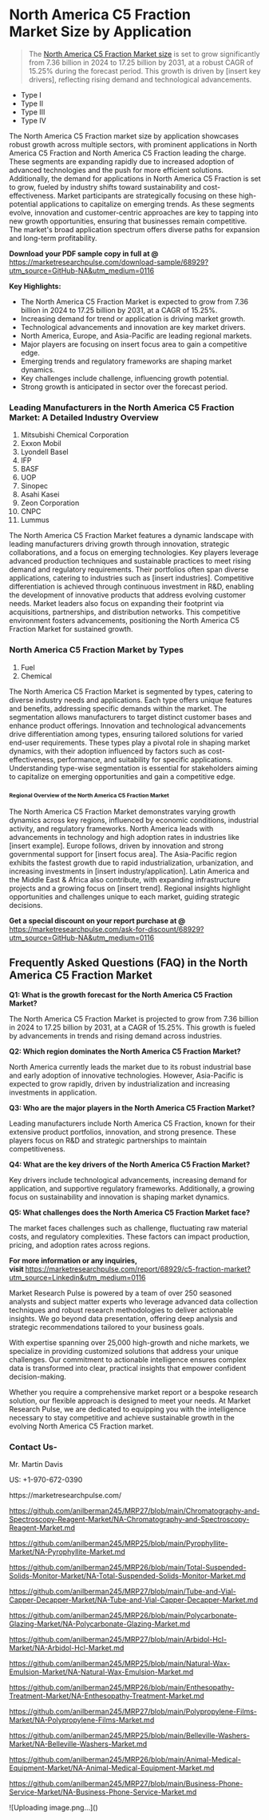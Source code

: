 <h1>North America C5 Fraction Market&nbsp;Size by Application</h1><blockquote><p>The <a href="https://marketresearchpulse.com/download-sample/68929?utm_source=GitHub-NA&amp;utm_medium=0116">North America C5 Fraction Market size</a> is set to grow significantly from 7.36 billion in 2024 to 17.25 billion by 2031, at a robust CAGR of 15.25% during the forecast period. This growth is driven by [insert key drivers], reflecting rising demand and technological advancements.</p></blockquote><ul><li>Type I<li> Type II<li> Type III<li> Type IV</li></ul><p>The North America C5 Fraction market size by application showcases robust growth across multiple sectors, with prominent applications in North America C5 Fraction and North America C5 Fraction leading the charge. These segments are expanding rapidly due to increased adoption of advanced technologies and the push for more efficient solutions. Additionally, the demand for applications in North America C5 Fraction is set to grow, fueled by industry shifts toward sustainability and cost-effectiveness. Market participants are strategically focusing on these high-potential applications to capitalize on emerging trends. As these segments evolve, innovation and customer-centric approaches are key to tapping into new growth opportunities, ensuring that businesses remain competitive. The market's broad application spectrum offers diverse paths for expansion and long-term profitability.</p><p><strong>Download your PDF sample copy in full at @ </strong><a href="https://marketresearchpulse.com/download-sample/68929?utm_source=GitHub-NA&amp;utm_medium=0116">https://marketresearchpulse.com/download-sample/68929?utm_source=GitHub-NA&amp;utm_medium=0116</a></p><p><strong>Key Highlights: </strong></p><ul><li>The North America C5 Fraction Market is expected to grow from 7.36 billion in 2024 to 17.25 billion by 2031, at a CAGR of 15.25%.</li><li>Increasing demand for trend or application is driving market growth.</li><li>Technological advancements and innovation are key market drivers.</li><li>North America, Europe, and Asia-Pacific are leading regional markets.</li><li>Major players are focusing on insert focus area to gain a competitive edge.</li><li>Emerging trends and regulatory frameworks are shaping market dynamics.</li><li>Key challenges include challenge, influencing growth potential.</li><li>Strong growth is anticipated in sector over the forecast period.</li></ul><h3>Leading Manufacturers in the North America C5 Fraction Market: A Detailed Industry Overview</h3><ol><li>Mitsubishi Chemical Corporation</li><li>Exxon Mobil</li><li>Lyondell Basel</li><li>IFP</li><li>BASF</li><li>UOP</li><li>Sinopec</li><li>Asahi Kasei</li><li>Zeon Corporation</li><li>CNPC</li><li>Lummus</li></ol><div class="flex max-w-full flex-col flex-grow"><div class="min-h-8 text-message flex w-full flex-col items-end gap-2 whitespace-normal break-words [.text-message+&amp;]:mt-5" dir="auto" data-message-author-role="assistant" data-message-id="fd8432e4-4910-450d-b182-61b7bfb0a01f" data-message-model-slug="gpt-4o"><div class="flex w-full flex-col gap-1 empty:hidden first:pt-[3px]"><div class="markdown prose w-full break-words dark:prose-invert light"><p>The North America C5 Fraction Market features a dynamic landscape with leading manufacturers driving growth through innovation, strategic collaborations, and a focus on emerging technologies. Key players leverage advanced production techniques and sustainable practices to meet rising demand and regulatory requirements. Their portfolios often span diverse applications, catering to industries such as [insert industries]. Competitive differentiation is achieved through continuous investment in R&amp;D, enabling the development of innovative products that address evolving customer needs. Market leaders also focus on expanding their footprint via acquisitions, partnerships, and distribution networks. This competitive environment fosters advancements, positioning the North America C5 Fraction Market for sustained growth.</p></div></div></div></div><h3>North America C5 Fraction Market by Types</h3><ol><li>Fuel<li> Chemical</li></ol><div class="flex max-w-full flex-col flex-grow"><div class="min-h-8 text-message flex w-full flex-col items-end gap-2 whitespace-normal break-words [.text-message+&amp;]:mt-5" dir="auto" data-message-author-role="assistant" data-message-id="084470be-0bb7-4664-bddf-5156b4f41249" data-message-model-slug="gpt-4o-mini"><div class="flex w-full flex-col gap-1 empty:hidden first:pt-[3px]"><div class="markdown prose w-full break-words dark:prose-invert light"><p>The North America C5 Fraction Market is segmented by types, catering to diverse industry needs and applications. Each type offers unique features and benefits, addressing specific demands within the market. The segmentation allows manufacturers to target distinct customer bases and enhance product offerings. Innovation and technological advancements drive differentiation among types, ensuring tailored solutions for varied end-user requirements. These types play a pivotal role in shaping market dynamics, with their adoption influenced by factors such as cost-effectiveness, performance, and suitability for specific applications. Understanding type-wise segmentation is essential for stakeholders aiming to capitalize on emerging opportunities and gain a competitive edge.</p></div></div></div></div><h3><span style="font-size: 11px;">Regional Overview of the North America C5 Fraction Market</span></h3><div class="flex max-w-full flex-col flex-grow"><div class="min-h-8 text-message flex w-full flex-col items-end gap-2 whitespace-normal break-words [.text-message+&amp;]:mt-5" dir="auto" data-message-author-role="assistant" data-message-id="e9038762-ce64-4e30-91c9-9bd413514231" data-message-model-slug="gpt-4o-mini"><div class="flex w-full flex-col gap-1 empty:hidden first:pt-[3px]"><div class="markdown prose w-full break-words dark:prose-invert light"><p>The North America C5 Fraction Market demonstrates varying growth dynamics across key regions, influenced by economic conditions, industrial activity, and regulatory frameworks. North America leads with advancements in technology and high adoption rates in industries like [insert example]. Europe follows, driven by innovation and strong governmental support for [insert focus area]. The Asia-Pacific region exhibits the fastest growth due to rapid industrialization, urbanization, and increasing investments in [insert industry/application]. Latin America and the Middle East &amp; Africa also contribute, with expanding infrastructure projects and a growing focus on [insert trend]. Regional insights highlight opportunities and challenges unique to each market, guiding strategic decisions.</p></div></div></div></div><p><strong>Get a special discount on your report purchase at @ </strong><a href="https://marketresearchpulse.com/ask-for-discount/68929?utm_source=GitHub-NA&amp;utm_medium=0116">https://marketresearchpulse.com/ask-for-discount/68929?utm_source=GitHub-NA&amp;utm_medium=0116</a></p><h2>Frequently Asked Questions (FAQ) in the North America C5 Fraction Market</h2><p><strong>Q1: What is the growth forecast for the North America C5 Fraction Market?</strong></p><p>The North America C5 Fraction Market is projected to grow from 7.36 billion in 2024 to 17.25 billion by 2031, at a CAGR of 15.25%. This growth is fueled by advancements in trends and rising demand across industries.</p><p><strong>Q2: Which region dominates the North America C5 Fraction Market?</strong></p><p>North America currently leads the market due to its robust industrial base and early adoption of innovative technologies. However, Asia-Pacific is expected to grow rapidly, driven by industrialization and increasing investments in application.</p><p><strong>Q3: Who are the major players in the North America C5 Fraction Market?</strong></p><p>Leading manufacturers include North America C5 Fraction, known for their extensive product portfolios, innovation, and strong presence. These players focus on R&amp;D and strategic partnerships to maintain competitiveness.</p><p><strong>Q4: What are the key drivers of the North America C5 Fraction Market?</strong></p><p>Key drivers include technological advancements, increasing demand for application, and supportive regulatory frameworks. Additionally, a growing focus on sustainability and innovation is shaping market dynamics.</p><p><strong>Q5: What challenges does the North America C5 Fraction Market face?</strong></p><p>The market faces challenges such as challenge, fluctuating raw material costs, and regulatory complexities. These factors can impact production, pricing, and adoption rates across regions.</p><p><strong>For more information or any inquiries, visit&nbsp;</strong><a href="https://marketresearchpulse.com/report/68929/c5-fraction-market?utm_source=Linkedin&utm_medium=0116">https://marketresearchpulse.com/report/68929/c5-fraction-market?utm_source=Linkedin&utm_medium=0116</a></p><p>Market Research Pulse is powered by a team of over 250 seasoned analysts and subject matter experts who leverage advanced data collection techniques and robust research methodologies to deliver actionable insights. We go beyond data presentation, offering deep analysis and strategic recommendations tailored to your business goals.</p><p>With expertise spanning over 25,000 high-growth and niche markets, we specialize in providing customized solutions that address your unique challenges. Our commitment to actionable intelligence ensures complex data is transformed into clear, practical insights that empower confident decision-making.</p><p>Whether you require a comprehensive market report or a bespoke research solution, our flexible approach is designed to meet your needs. At Market Research Pulse, we are dedicated to equipping you with the intelligence necessary to stay competitive and achieve sustainable growth in the evolving North America C5 Fraction market.</p><h3><strong>Contact Us-</strong></h3><p>Mr. Martin Davis</p><p>US: +1-970-672-0390</p><p>https://marketresearchpulse.com/</p><p><a href="https://github.com/anilberman245/MRP27/blob/main/Chromatography-and-Spectroscopy-Reagent-Market/NA-Chromatography-and-Spectroscopy-Reagent-Market.md">https://github.com/anilberman245/MRP27/blob/main/Chromatography-and-Spectroscopy-Reagent-Market/NA-Chromatography-and-Spectroscopy-Reagent-Market.md</a></p><p><a href="https://github.com/anilberman245/MRP25/blob/main/Pyrophyllite-Market/NA-Pyrophyllite-Market.md">https://github.com/anilberman245/MRP25/blob/main/Pyrophyllite-Market/NA-Pyrophyllite-Market.md</a></p><p><a href="https://github.com/anilberman245/MRP26/blob/main/Total-Suspended-Solids-Monitor-Market/NA-Total-Suspended-Solids-Monitor-Market.md">https://github.com/anilberman245/MRP26/blob/main/Total-Suspended-Solids-Monitor-Market/NA-Total-Suspended-Solids-Monitor-Market.md</a></p><p><a href="https://github.com/anilberman245/MRP27/blob/main/Tube-and-Vial-Capper-Decapper-Market/NA-Tube-and-Vial-Capper-Decapper-Market.md">https://github.com/anilberman245/MRP27/blob/main/Tube-and-Vial-Capper-Decapper-Market/NA-Tube-and-Vial-Capper-Decapper-Market.md</a></p><p><a href="https://github.com/anilberman245/MRP26/blob/main/Polycarbonate-Glazing-Market/NA-Polycarbonate-Glazing-Market.md">https://github.com/anilberman245/MRP26/blob/main/Polycarbonate-Glazing-Market/NA-Polycarbonate-Glazing-Market.md</a></p><p><a href="https://github.com/anilberman245/MRP27/blob/main/Arbidol-Hcl-Market/NA-Arbidol-Hcl-Market.md">https://github.com/anilberman245/MRP27/blob/main/Arbidol-Hcl-Market/NA-Arbidol-Hcl-Market.md</a></p><p><a href="https://github.com/anilberman245/MRP25/blob/main/Natural-Wax-Emulsion-Market/NA-Natural-Wax-Emulsion-Market.md">https://github.com/anilberman245/MRP25/blob/main/Natural-Wax-Emulsion-Market/NA-Natural-Wax-Emulsion-Market.md</a></p><p><a href="https://github.com/anilberman245/MRP26/blob/main/Enthesopathy-Treatment-Market/NA-Enthesopathy-Treatment-Market.md">https://github.com/anilberman245/MRP26/blob/main/Enthesopathy-Treatment-Market/NA-Enthesopathy-Treatment-Market.md</a></p><p><a href="https://github.com/anilberman245/MRP27/blob/main/Polypropylene-Films-Market/NA-Polypropylene-Films-Market.md">https://github.com/anilberman245/MRP27/blob/main/Polypropylene-Films-Market/NA-Polypropylene-Films-Market.md</a></p><p><a href="https://github.com/anilberman245/MRP25/blob/main/Belleville-Washers-Market/NA-Belleville-Washers-Market.md">https://github.com/anilberman245/MRP25/blob/main/Belleville-Washers-Market/NA-Belleville-Washers-Market.md</a></p><p><a href="https://github.com/anilberman245/MRP26/blob/main/Animal-Medical-Equipment-Market/NA-Animal-Medical-Equipment-Market.md">https://github.com/anilberman245/MRP26/blob/main/Animal-Medical-Equipment-Market/NA-Animal-Medical-Equipment-Market.md</a></p><p><a href="https://github.com/anilberman245/MRP27/blob/main/Business-Phone-Service-Market/NA-Business-Phone-Service-Market.md">https://github.com/anilberman245/MRP27/blob/main/Business-Phone-Service-Market/NA-Business-Phone-Service-Market.md</a></p>
![Uploading image.png…]()
